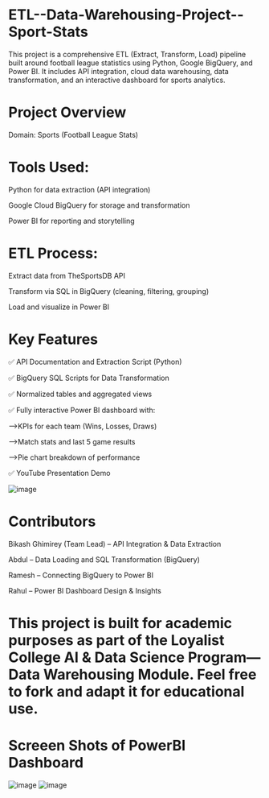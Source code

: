 # ETL--Data-Warehousing-Project--Sport-Stats
This project is a comprehensive ETL (Extract, Transform, Load) pipeline built around football league statistics using Python, Google BigQuery, and Power BI. It includes API integration, cloud data warehousing, data transformation, and an interactive dashboard for sports analytics.

# Project Overview
Domain: Sports (Football League Stats)

# Tools Used:

Python for data extraction (API integration)

Google Cloud BigQuery for storage and transformation

Power BI for reporting and storytelling

# ETL Process:

Extract data from TheSportsDB API

Transform via SQL in BigQuery (cleaning, filtering, grouping)

Load and visualize in Power BI

 # Key Features

✅ API Documentation and Extraction Script (Python)

✅ BigQuery SQL Scripts for Data Transformation

✅ Normalized tables and aggregated views

✅ Fully interactive Power BI dashboard with:

 -->KPIs for each team (Wins, Losses, Draws)

 -->Match stats and last 5 game results

 -->Pie chart breakdown of performance

✅ YouTube Presentation Demo

![image](https://github.com/user-attachments/assets/babc6090-f77a-4554-b025-df03f956bd0b)

# Contributors
Bikash Ghimirey (Team Lead) – API Integration & Data Extraction

Abdul – Data Loading and SQL Transformation (BigQuery)

Ramesh – Connecting BigQuery to Power BI

Rahul – Power BI Dashboard Design & Insights

# This project is built for academic purposes as part of the Loyalist College AI & Data Science Program—Data Warehousing Module. Feel free to fork and adapt it for educational use.

# Screeen Shots of PowerBI Dashboard
![image](https://github.com/user-attachments/assets/0358c393-03ef-4377-aca8-6d8ea93a72b4)
![image](https://github.com/user-attachments/assets/09791fab-0f41-4506-b123-ba0d9d2db607)




